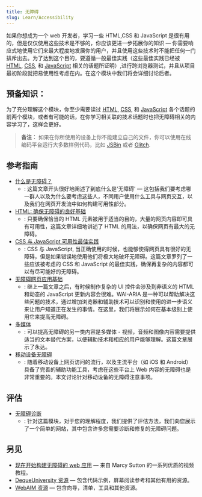 ```yaml
---
title: 无障碍
slug: Learn/Accessibility
---
```


如果你想成为一个 web 开发者，学习一些 HTML,CSS 和 JavaScript 是很有用的，但是仅仅使用这些技术是不够的，你应该更进一步拓展你的知识 — 你需要响应式地使用它们来最大程度地发展你的用户，并且使用这些技术时不能把任何一门排斥出去。为了达到这个目的，要遵循一般最佳实践（这些最佳实践已经被 [HTML](/zh-CN/docs/Learn/HTML), [CSS](/zh-CN/docs/Learn/CSS), 和 [JavaScript](/zh-CN/docs/Learn/JavaScript) 相关的话题所证明）,进行跨浏览器测试，并且从项目最初阶段就把易使用性考虑在内。在这个模块中我们将会详细讨论后者。

## 预备知识：

为了充分理解这个模块，你至少需要读过 [HTML](/zh-CN/docs/Learn/HTML), [CSS](/zh-CN/docs/Learn/CSS), 和 [JavaScript](/zh-CN/docs/Learn/JavaScript) 各个话题的前两个模块，或者有可能的话，在你学习相关联的技术话题时也把无障碍相关的内容学习了，这样会更好。

> **备注：** 如果在你所使用的设备上你不能建立自己的文件，你可以使用在线编码平台运行大多数样例代码，比如 [JSBin](http://jsbin.com/) 或者 [Glitch](https://glitch.com/).

## 参考指南

- [什么是无障碍？](/zh-CN/docs/Learn/Accessibility/What_is_accessibility)
  - : 这篇文章开头很好地阐述了到底什么是'无障碍' — 这包括我们要考虑哪一群人以及为什么要考虑这些人，不同用户使用什么工具与网页交互，以及我们在网页开发流中如何构建可用性部分。
- [HTML: 确保无障碍的良好基础](/zh-CN/docs/Learn/Accessibility/HTML)
  - : 只要确保恰当的 HTML 元素被用于适当的目的，大量的网页内容即可具有可用性，这篇文章详细地讲述了 HTML 的用法，以确保网页有最大的无障碍。
- [CSS 与 JavaScript 可用性最佳实践](/zh-CN/docs/Learn/Accessibility/CSS_and_JavaScript)
  - : CSS 与 JavaScript, 当正确使用的时候，也能够使得网页具有很好的无障碍，但是如果错误地使用他们将极大地破坏无障碍。这篇文章罗列了一些应该被考虑的 CSS 和 JavaScript 的最佳实践，确保再复杂的内容都可以有尽可能好的无障碍。
- [无障碍网页应用基础](/zh-CN/docs/Learn/Accessibility/WAI-ARIA_basics)
  - : 继上一篇文章之后，有时候制作复杂的 UI 控件会涉及到非语义的 HTML 和动态的 JavaScript 更新内容会很难。WAI-ARIA 是一种可以帮助解决这些问题的技术，通过增加浏览器和辅助技术可以识别和使用的进一步语义来让用户知道正在发生的事情。在这里，我们将展示如何在基本级别上使用它来提高无障碍。
- [多媒体](/zh-CN/docs/Learn/Accessibility/Multimedia)
  - : 可以提高无障碍的另一类内容是多媒体 - 视频，音频和图像内容需要提供适当的文本替代方案，以便辅助技术和相应的用户能够理解。这篇文章展示了永达。
- [移动设备无障碍](/zh-CN/docs/Learn/Accessibility/Mobile)
  - : 随着移动设备上网页访问的流行，以及主流平台（如 iOS 和 Android）具备了完善的辅助功能工具，考虑在这些平台上 Web 内容的无障碍也是非常重要的。本文讨论针对移动设备的无障碍注意事项。

## 评估

- [无障碍诊断](/zh-CN/docs/Learn/Accessibility/Accessibility_troubleshooting)
  - : 针对这篇模块，对于您的理解程度，我们提供了评估方法，我们向您展示了一个简单的网站，其中包含许多您需要诊断和修复的无障碍问题。

## 另见

- [现在开始构建无障碍的 web 应用](https://egghead.io/courses/start-building-accessible-web-applications-today) — 来自 Marcy Sutton 的一系列优质的视频教程。
- [DequeUniversity 资源](https://dequeuniversity.com/resources/) — 包含代码示例，屏幕阅读参考和其他有用的资源。
- [WebAIM 资源](http://webaim.org/resources/) — 包含向导，清单，工具和其他资源。
